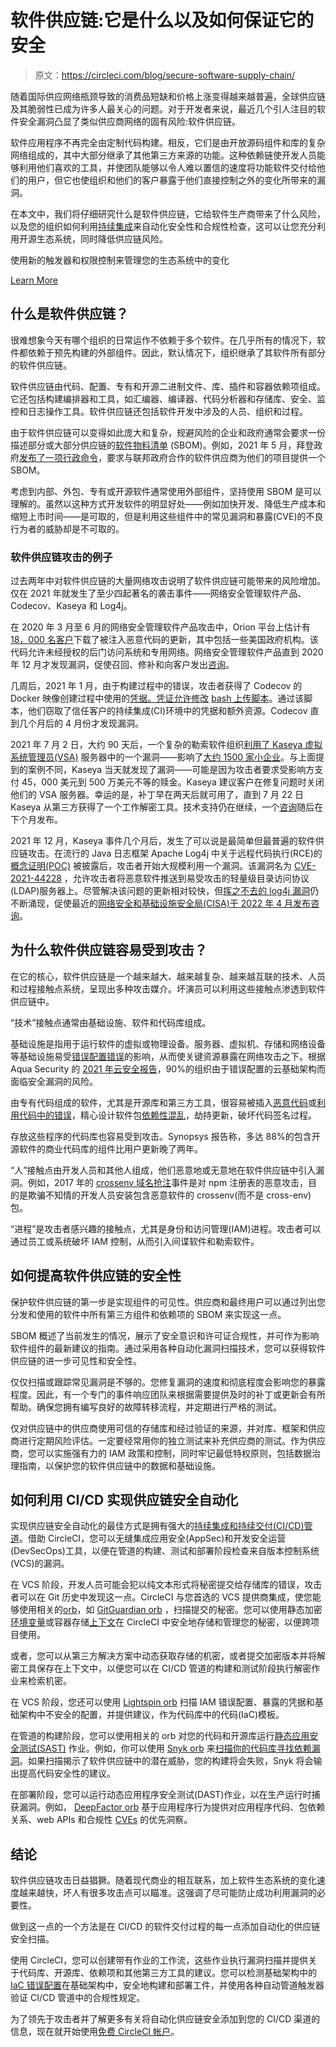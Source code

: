 # 软件供应链:它是什么以及如何保证它的安全

> 原文：<https://circleci.com/blog/secure-software-supply-chain/>

随着国际供应网络瓶颈导致的消费品短缺和价格上涨变得越来越普遍，全球供应链及其脆弱性已成为许多人最关心的问题。对于开发者来说，最近几个引人注目的软件安全漏洞凸显了类似供应商网络的固有风险:软件供应链。

软件应用程序不再完全由定制代码构建。相反，它们是由开放源码组件和库的复杂网络组成的，其中大部分继承了其他第三方来源的功能。这种依赖链使开发人员能够利用他们喜欢的工具，并使团队能够以令人难以置信的速度将功能软件交付给他们的用户，但它也使组织和他们的客户暴露于他们直接控制之外的变化所带来的漏洞。

在本文中，我们将仔细研究什么是软件供应链，它给软件生产商带来了什么风险，以及您的组织如何利用[持续集成](https://circleci.com/continuous-integration/)来自动化安全性和合规性检查，这可以让您充分利用开源生态系统，同时降低供应链风险。

使用新的触发器和权限控制来管理您的生态系统中的变化

[Learn More](/blog/announcing-gitlab-support/)

## 什么是软件供应链？

很难想象今天有哪个组织的日常运作不依赖于多个软件。在几乎所有的情况下，软件都依赖于预先构建的外部组件。因此，默认情况下，组织继承了其软件所有部分的软件供应链。

软件供应链由代码、配置、专有和开源二进制文件、库、插件和容器依赖项组成。它还包括构建编排器和工具，如汇编器、编译器、代码分析器和存储库、安全、监控和日志操作工具。软件供应链还包括软件开发中涉及的人员、组织和过程。

由于软件供应链可以变得如此庞大和复杂，规避风险的企业和政府通常会要求一份描述部分或大部分供应链的[软件物料清单](https://circleci.com/blog/what-is-a-software-bill-of-materials/) (SBOM)。例如，2021 年 5 月，拜登政府[发布了一项行政命令](https://www.whitehouse.gov/briefing-room/presidential-actions/2021/05/12/executive-order-on-improving-the-nations-cybersecurity/)，要求与联邦政府合作的软件供应商为他们的项目提供一个 SBOM。

考虑到内部、外包、专有或开源软件通常使用外部组件，坚持使用 SBOM 是可以理解的。虽然以这种方式开发软件的明显好处——例如加快开发、降低生产成本和缩短上市时间——是可取的，但是利用这些组件中的常见漏洞和暴露(CVE)的不良行为者的威胁却是不可取的。

### 软件供应链攻击的例子

过去两年中对软件供应链的大量网络攻击说明了软件供应链可能带来的风险增加。仅在 2021 年就发生了至少四起著名的袭击事件——网络安全管理软件产品、Codecov、Kaseya 和 Log4j。

在 2020 年 3 月至 6 月的网络安全管理软件产品攻击中，Orion 平台上估计有 [18，000 名客户](https://www.zdnet.com/article/sec-filings-solarwinds-says-18000-customers-are-impacted-by-recent-hack/)下载了被注入恶意代码的更新，其中包括一些美国政府机构。该代码允许未经授权的后门访问系统和专用网络。网络安全管理软件产品直到 2020 年 12 月才发现漏洞，促使召回、修补和向客户发出[咨询](https://www.solarwinds.com/sa-overview/securityadvisory)。

几周后，2021 年 1 月，由于构建过程中的错误，攻击者获得了 Codecov 的 Docker 映像创建过程中使用的[凭据。凭证允许修改](https://about.codecov.io/security-update/) [bash 上传脚本](https://docs.codecov.com/docs/about-the-codecov-bash-uploader)。通过该脚本，他们窃取了信任客户的持续集成(CI)环境中的凭据和额外资源。Codecov 直到几个月后的 4 月份才发现漏洞。

2021 年 7 月 2 日，大约 90 天后，一个复杂的勒索软件组织[利用了 Kaseya 虚拟系统管理员(VSA)](https://www.cisa.gov/uscert/kaseya-ransomware-attack) 服务器中的一个漏洞——影响了[大约 1500 家小企业](https://www.washingtonpost.com/business/2021/07/06/kaseya-ransomware-attack-victims/)。与上面提到的案例不同，Kaseya 当天就发现了漏洞——可能是因为攻击者要求受影响方支付 45，000 美元到 500 万美元不等的赎金。Kaseya 建议客户在修复问题时关闭他们的 VSA 服务器。幸运的是，补丁早在两天后就可用了，直到 7 月 22 日 Kaseya 从第三方获得了一个工作解密工具。技术支持仍在继续，一个[咨询](https://helpdesk.kaseya.com/hc/en-gb/articles/4403440684689)随后在下个月发布。

2021 年 12 月，Kaseya 事件几个月后，发生了可以说是最简单但最普遍的软件供应链攻击。在流行的 Java 日志框架 Apache Log4j 中关于远程代码执行(RCE)的[概念证明(POC)](https://twitter.com/dzikoysk/status/1469091718867951618?s%3D20%26t%3DeHVpd6MJPdyuBwsH4EG8LQ) 被披露后，攻击者开始大规模利用一个漏洞。该漏洞名为 [CVE-2021-44228](https://nvd.nist.gov/vuln/detail/CVE-2021-44228#vulnCurrentDescriptionTitle) ，允许攻击者将恶意软件推送到易受攻击的轻量级目录访问协议(LDAP)服务器上。尽管解决该问题的更新相对较快，但[挥之不去的 log4j 漏洞](https://cve.mitre.org/cgi-bin/cvekey.cgi?keyword=Log4j)仍不断涌现，促使最近的[网络安全和基础设施安全局(CISA)于 2022 年 4 月发布咨询](https://www.cisa.gov/uscert/apache-log4j-vulnerability-guidance)。

## 为什么软件供应链容易受到攻击？

在它的核心，软件供应链是一个越来越大、越来越复杂、越来越互联的技术、人员和过程接触点系统，呈现出多种攻击媒介。坏演员可以利用这些接触点渗透到软件供应链中。

“技术”接触点通常由基础设施、软件和代码库组成。

基础设施是指用于运行软件的虚拟或物理设备。服务器、虚拟机、存储和网络设备等基础设施易受[错误配置错误](https://circleci.com/blog/cloud-misconfiguration/)的影响，从而使关键资源暴露在网络攻击之下。根据 Aqua Security 的 [2021 年云安全报告](https://www.aquasec.com/news/cloud-misconfigurations-on-the-rise-2021-cloud-security-report/)，90%的组织由于错误配置的云基础架构而面临安全漏洞的风险。

由专有代码组成的软件，尤其是开源库和第三方工具，很容易被插入[恶意代码](https://www.cisa.gov/uscert/ncas/current-activity/2021/04/15/namewreck-dns-vulnerabilities)或[利用代码中的错误](https://www.coindesk.com/business/2022/02/12/coinbase-trading-vulnerability-exposed-by-repeat-white-hat-hacker/)，精心设计软件包[依赖性混乱](https://medium.com/@alex.birsan/dependency-confusion-4a5d60fec610)，劫持更新，破坏代码签名过程。

存放这些程序的代码库也容易受到攻击。Synopsys 报告称，多达 88%的包含开源软件的商业代码库的组件比用户更新晚了两年。

“人”接触点由开发人员和其他人组成，他们恶意地或无意地在软件供应链中引入漏洞。例如，2017 年的 [crossenv 域名抢注](https://medium.com/@ceejbot/crossenv-malware-on-the-npm-registry-45c7dc29f6f5)事件是对 npm 注册表的恶意攻击，目的是欺骗不知情的开发人员安装包含恶意软件的 crossenv(而不是 cross-env)包。

“进程”是攻击者感兴趣的接触点，尤其是身份和访问管理(IAM)进程。攻击者可以通过员工或系统破坏 IAM 控制，从而引入间谍软件和勒索软件。

## 如何提高软件供应链的安全性

保护软件供应链的第一步是实现组件的可见性。供应商和最终用户可以通过列出您分发和使用的软件中所有第三方组件和依赖项的 SBOM 来实现这一点。

SBOM 概述了当前发生的情况，展示了安全意识和许可证合规性，并可作为影响软件组件的最新建议的指南。通过采用各种自动化漏洞扫描技术，您可以获得软件供应链的进一步可见性和安全性。

仅仅扫描或跟踪常见漏洞是不够的。您修复漏洞的速度和彻底程度会影响您的暴露程度。因此，有一个专门的事件响应团队来根据需要提供及时的补丁或更新会有所帮助。确保您拥有编写良好的故障转移流程，并定期进行严格的测试。

仅对供应链中的供应商使用可信的存储库和经过验证的来源，并对库、框架和供应商进行定期风险评估。一定要经常用你的独立测试来补充供应商的测试。作为供应商，您可以实施强有力的 IAM 政策和控制，同时牢记最低特权原则，包括数据治理指南，以保护您的软件供应链中的数据和基础设施。

## 如何利用 CI/CD 实现供应链安全自动化

实现供应链安全自动化的最佳方式是拥有强大的[持续集成和持续交付(CI/CD)管道](https://circleci.com/blog/what-is-a-ci-cd-pipeline/)。借助 CircleCI，您可以无缝集成应用安全(AppSec)和开发安全运营(DevSecOps)工具，以便在管道的构建、测试和部署阶段检查来自版本控制系统(VCS)的漏洞。

在 VCS 阶段，开发人员可能会犯以纯文本形式将秘密提交给存储库的错误，攻击者可以在 Git 历史中发现这一点。CircleCI 与您首选的 VCS 提供商集成，使您能够使用相关的[orb](https://circleci.com/orbs/)，如 [GitGuardian orb](https://circleci.com/developer/orbs/orb/gitguardian/ggshield) ，扫描提交的秘密。您可以使用静态加密[环境变量](https://circleci.com/docs/env-vars/)或容器存储[上下文](https://circleci.com/docs/contexts/)在 CircleCI 中安全地存储和管理您的秘密，以便跨项目使用。

或者，您可以从第三方解决方案中动态获取存储的机密，或者提交加密版本并将解密工具保存在上下文中，以便您可以在 CI/CD 管道的构建和测试阶段执行解密作业来检索机密。

在 VCS 阶段，您还可以使用 [Lightspin orb](https://circleci.com/developer/orbs/orb/lightspin-tech/lightspin) 扫描 IAM 错误配置、暴露的凭据和基础架构中不安全的配置，并提供建议，作为代码库中的代码(IaC)模板。

在管道的构建阶段，您可以使用相关的 orb 对您的代码和开源库运行[静态应用安全测试(SAST)](https://circleci.com/blog/sast-vs-dast-when-to-use-them/) 作业。例如，你可以使用 [Snyk orb](https://circleci.com/developer/orbs/orb/snyk/snyk) 来[扫描你的代码库寻找依赖漏洞](https://circleci.com/blog/security-with-snyk-in-the-circleci-workflow/)。如果扫描揭示了软件供应链中的潜在威胁，您的构建将会失败，Snyk 将会输出提高代码安全性的建议。

在部署阶段，您可以运行动态应用程序安全测试(DAST)作业，以在生产运行时捕获漏洞。例如， [DeepFactor orb](https://circleci.com/developer/orbs/orb/deepfactor/deepfactor) 基于应用程序行为提供对应用程序代码、包依赖关系、web APIs 和合规性 [CVEs](https://owasp.org/www-project-top-ten/) 的优先洞察。

## 结论

软件供应链攻击日益猖獗。随着现代商业的相互联系，加上软件生态系统的变化速度越来越快，坏人有很多攻击点可以瞄准。这强调了尽可能防止成功利用漏洞的必要性。

做到这一点的一个方法是在 CI/CD 的软件交付过程的每一点添加自动化的供应链安全扫描。

使用 CircleCI，您可以创建带有作业的工作流，这些作业执行漏洞扫描并提供关于代码库、开源库、依赖项和其他第三方工具的建议。您可以检测基础架构中的 [IaC 错误配置](https://circleci.com/blog/cloud-misconfiguration/)在基础架构中，安全地构建和部署工件，并使用各种自动管道触发器验证 CI/CD 管道中的合规性规定。

为了领先于攻击者并了解更多有关将自动化供应链安全添加到您的 CI/CD 渠道的信息，现在就开始使用[免费 CircleCI 帐户](https://circleci.com/signup/)。